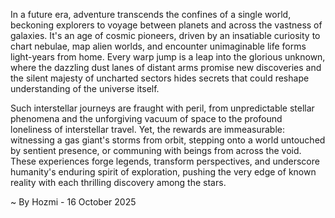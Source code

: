 
In a future era, adventure transcends the confines of a single world, beckoning explorers to voyage between planets and across the vastness of galaxies. It's an age of cosmic pioneers, driven by an insatiable curiosity to chart nebulae, map alien worlds, and encounter unimaginable life forms light-years from home. Every warp jump is a leap into the glorious unknown, where the dazzling dust lanes of distant arms promise new discoveries and the silent majesty of uncharted sectors hides secrets that could reshape understanding of the universe itself.

Such interstellar journeys are fraught with peril, from unpredictable stellar phenomena and the unforgiving vacuum of space to the profound loneliness of interstellar travel. Yet, the rewards are immeasurable: witnessing a gas giant's storms from orbit, stepping onto a world untouched by sentient presence, or communing with beings from across the void. These experiences forge legends, transform perspectives, and underscore humanity's enduring spirit of exploration, pushing the very edge of known reality with each thrilling discovery among the stars.

~ By Hozmi - 16 October 2025
